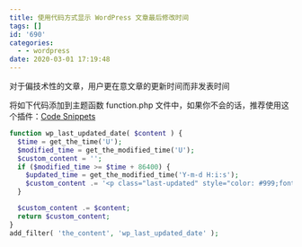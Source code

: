 ```yaml
---
title: 使用代码方式显示 WordPress 文章最后修改时间
tags: []
id: '690'
categories:
  - - wordpress
date: 2020-03-01 17:19:48
---
```


对于偏技术性的文章，用户更在意文章的更新时间而非发表时间

将如下代码添加到主题函数 function.php 文件中，如果你不会的话，推荐使用这个插件：[Code Snippets](https://wqdy.top/671.html)

```php
function wp_last_updated_date( $content ) {
  $time = get_the_time('U');
  $modified_time = get_the_modified_time('U');
  $custom_content = '';
  if ($modified_time >= $time + 86400) {
    $updated_time = get_the_modified_time('Y-m-d H:i:s');
    $custom_content .= '<p class="last-updated" style="color: #999;font-size: 12px;">文章最后更新于'. $updated_time .'，如果失效请留言</p>';
  }

  $custom_content .= $content;
  return $custom_content;
}
add_filter( 'the_content', 'wp_last_updated_date' );
```
